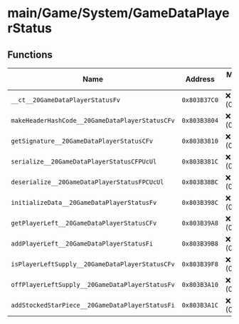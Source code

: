 # main/Game/System/GameDataPlayerStatus

## Functions

| Name | Address | Match % |
|------|---------|---------|
| `__ct__20GameDataPlayerStatusFv` | `0x803B37C0` | :x: (0.0%) |
| `makeHeaderHashCode__20GameDataPlayerStatusCFv` | `0x803B3804` | :x: (0.0%) |
| `getSignature__20GameDataPlayerStatusCFv` | `0x803B3810` | :x: (0.0%) |
| `serialize__20GameDataPlayerStatusCFPUcUl` | `0x803B381C` | :x: (0.0%) |
| `deserialize__20GameDataPlayerStatusFPCUcUl` | `0x803B38BC` | :x: (0.0%) |
| `initializeData__20GameDataPlayerStatusFv` | `0x803B398C` | :x: (0.0%) |
| `getPlayerLeft__20GameDataPlayerStatusCFv` | `0x803B39A8` | :x: (0.0%) |
| `addPlayerLeft__20GameDataPlayerStatusFi` | `0x803B39B8` | :x: (0.0%) |
| `isPlayerLeftSupply__20GameDataPlayerStatusCFv` | `0x803B39F8` | :x: (0.0%) |
| `offPlayerLeftSupply__20GameDataPlayerStatusFv` | `0x803B3A10` | :x: (0.0%) |
| `addStockedStarPiece__20GameDataPlayerStatusFi` | `0x803B3A1C` | :x: (0.0%) |